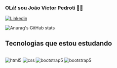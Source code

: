 ### OLá! sou João Victor Pedroti ✌🏾

[![Linkedin](https://img.shields.io/badge/LinkedIn-0077B5?style=for-the-badge&logo=linkedin&logoColor=white)](https://www.linkedin.com/in/joão-victor-pedroti-715946254/)

![Anurag's GitHub stats](https://github-readme-stats.vercel.app/api?username=pxdroti&show_icons=true&theme=radical)

## Tecnologias que estou estudando

<div style="display: inline_block"><br/>
  <img alt="html5" src="https://img.shields.io/badge/HTML5-E34F26?style=for-the-badge&logo=html5&logoColor=white" />
  <img alt="css" src="https://img.shields.io/badge/CSS3-1572B6?style=for-the-badge&logo=css3&logoColor=white" />
  <img alt="bootstrap5" src="https://img.shields.io/badge/Bootstrap-563D7C?style=for-the-badge&logo=bootstrap&logoColor=white" />
  <img alt="bootstrap5" src="https://img.shields.io/badge/JavaScript-F7DF1E?style=for-the-badge&logo=javascript&logoColor=black" />
  </div>

